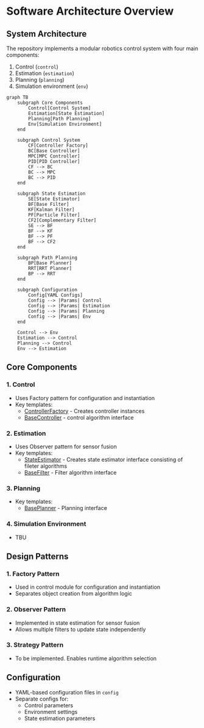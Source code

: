 # Software Architecture Overview
## System Architecture
The repository implements a modular robotics control system with four main components:

1. Control (`control`)
2. Estimation (`estimation`)
3. Planning (`planning`)
4. Simulation environment (`env`)

```mermaid
graph TB
    subgraph Core Components
        Control[Control System]
        Estimation[State Estimation]
        Planning[Path Planning]
        Env[Simulation Environment]
    end

    subgraph Control System
        CF[Controller Factory]
        BC[Base Controller]
        MPC[MPC Controller]
        PID[PID Controller]
        CF --> BC
        BC --> MPC
        BC --> PID
    end

    subgraph State Estimation
        SE[State Estimator]
        BF[Base Filter]
        KF[Kalman Filter]
        PF[Particle Filter]
        CF2[Complementary Filter]
        SE --> BF
        BF --> KF
        BF --> PF
        BF --> CF2
    end

    subgraph Path Planning
        BP[Base Planner]
        RRT[RRT Planner]
        BP --> RRT
    end

    subgraph Configuration
        Config[YAML Configs]
        Config --> |Params| Control
        Config --> |Params| Estimation 
        Config --> |Params| Planning
        Config --> |Params| Env
    end

    Control --> Env
    Estimation --> Control
    Planning --> Control
    Env --> Estimation
```

## Core Components
### 1. Control
- Uses Factory pattern for configuration and instantiation
- Key templates:
    - [ControllerFactory](control/controller_factory.py) - Creates controller instances
    - [BaseController](control/algorithm/base.py) - control algorithm interface
  
### 2. Estimation

- Uses Observer pattern for sensor fusion
- Key templates:
    - [StateEstimator](estimation/state_estimator.py) - Creates state estimator interface consisting of fileter algorithms
    - [BaseFilter](estimation/algorithm/base.py) - Filter algorithm interface

### 3. Planning
- Key templates:
    - [BasePlanner](planning/base.py) - Planning interface

### 4. Simulation Environment
- TBU

## Design Patterns
### 1. Factory Pattern
- Used in control module for configuration and instantiation
- Separates object creation from algorithm logic

### 2. Observer Pattern
- Implemented in state estimation for sensor fusion
- Allows multiple filters to update state independently

### 3. Strategy Pattern
- To be implemented. Enables runtime algorithm selection

## Configuration
- YAML-based configuration files in `config`
- Separate configs for:
    - Control parameters
    - Environment settings
    - State estimation parameters
